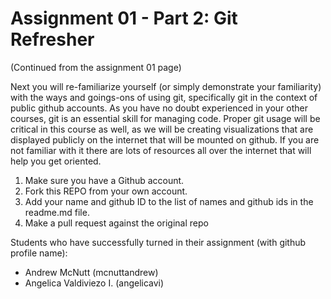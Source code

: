 # Assignment 01 - Part 2: Git Refresher

(Continued from the assignment 01 page)

Next you will re-familiarize yourself (or simply demonstrate your familiarity) with the ways and goings-ons of using git, specifically git in the context of public github accounts. As you have no doubt experienced in your other courses, git is an essential skill for managing code. Proper git usage will be critical in this course as well, as we will be creating visualizations that are displayed publicly on the internet that will be mounted on github. If you are not familiar with it there are lots of resources all over the internet that will help you get oriented.

1. Make sure you have a Github account.
2. Fork this REPO from your own account.
3. Add your name and github ID to the list of names and github ids in the readme.md file.
4. Make a pull request against the original repo

Students who have successfully turned in their assignment (with github profile name):

- Andrew McNutt (mcnuttandrew)
- Angelica Valdiviezo I. (angelicavi)
